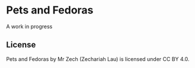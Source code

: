 # Pets and Fedoras
A work in progress

## License
Pets and Fedoras by Mr Zech (Zechariah Lau) is licensed under CC BY 4.0.